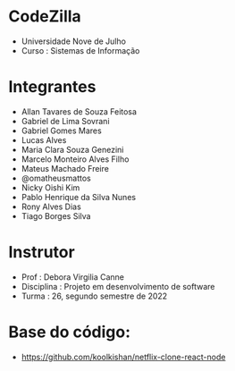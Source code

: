 # CodeZilla

* Universidade Nove de Julho
* Curso : Sistemas de Informação

# Integrantes 

* Allan Tavares de Souza Feitosa
* Gabriel de Lima Sovrani
* Gabriel Gomes Mares
* Lucas Alves
* Maria Clara Souza Genezini
* Marcelo Monteiro Alves Filho
* Mateus Machado Freire
* @omatheusmattos
* Nicky Oishi Kim
* Pablo Henrique da Silva Nunes
* Rony Alves Dias
* Tiago Borges Silva

# Instrutor

* Prof : Debora Virgilia Canne
* Disciplina : Projeto em desenvolvimento de software
* Turma : 26, segundo semestre de 2022

# Base do código:

* https://github.com/koolkishan/netflix-clone-react-node



